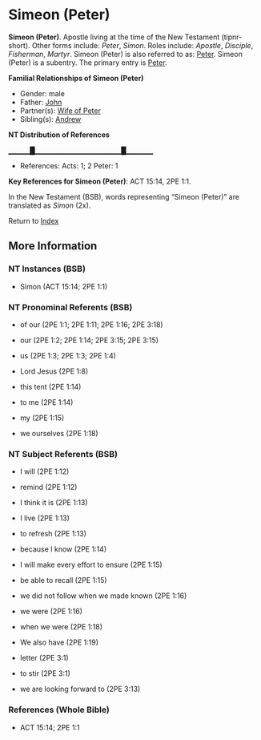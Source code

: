 # Simeon (Peter)
**Simeon (Peter)**. 
Apostle living at the time of the New Testament (tipnr-short). 
Other forms include: 
*Peter*, *Simon*. 
Roles include: 
_Apostle_, _Disciple_, _Fisherman_, _Martyr_. 
Simeon (Peter) is also referred to as: 
[Peter](Peter.md). 
Simeon (Peter) is a subentry. The primary entry is 
[Peter](Peter.md). 




**Familial Relationships of Simeon (Peter)**


* Gender: male
* Father: [John](John.4.md)
* Partner(s): [Wife of Peter](WifeOfPeter.md)
* Sibling(s): [Andrew](Andrew.md)


**NT Distribution of References**

▁▁▁▁█▁▁▁▁▁▁▁▁▁▁▁▁▁▁▁▁█▁▁▁▁▁
* References: Acts: 1; 2 Peter: 1



**Key References for Simeon (Peter)**: 
ACT 15:14, 2PE 1:1. 




In the New Testament (BSB), words representing “Simeon (Peter)” are translated as 
*Simon* (2x). 


Return to [Index](00-Index.md)

## More Information

### NT Instances (BSB)

* Simon (ACT 15:14; 2PE 1:1)



### NT Pronominal Referents (BSB)

* of our (2PE 1:1; 2PE 1:11; 2PE 1:16; 2PE 3:18)

* our (2PE 1:2; 2PE 1:14; 2PE 3:15; 2PE 3:15)

* us (2PE 1:3; 2PE 1:3; 2PE 1:4)

* Lord Jesus (2PE 1:8)

* this tent (2PE 1:14)

* to me (2PE 1:14)

* my (2PE 1:15)

* we ourselves (2PE 1:18)



### NT Subject Referents (BSB)

* I will (2PE 1:12)

* remind (2PE 1:12)

* I think it is (2PE 1:13)

* I live (2PE 1:13)

* to refresh (2PE 1:13)

* because I know (2PE 1:14)

* I will make every effort to ensure (2PE 1:15)

* be able to recall (2PE 1:15)

* we did not follow when we made known (2PE 1:16)

* we were (2PE 1:16)

* when we were (2PE 1:18)

* We also have (2PE 1:19)

* letter (2PE 3:1)

* to stir (2PE 3:1)

* we are looking forward to (2PE 3:13)



### References (Whole Bible)

* ACT 15:14; 2PE 1:1



